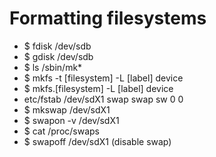 # Formatting filesystems

* $ fdisk /dev/sdb
* $ gdisk /dev/sdb
* $ ls /sbin/mk*
* $ mkfs -t [filesystem] -L [label] device
* $ mkfs.[filesystem] -L [label] device
* etc/fstab /dev/sdX1 swap swap sw 0 0
* $ mkswap /dev/sdX1
* $ swapon -v /dev/sdX1
* $ cat /proc/swaps
* $ swapoff /dev/sdX1 (disable swap)
